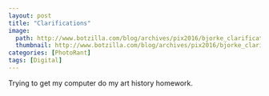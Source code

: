 ```yaml
---
layout: post
title: "Clarifications"
image:
  path: http://www.botzilla.com/blog/archives/pix2016/bjorke_clarifications.jpg
  thumbnail: http://www.botzilla.com/blog/archives/pix2016/bjorke_clarifications.jpg
categories: [PhotoRant]
tags: [Digital]
---
```


Trying to get my computer do my art history homework.


